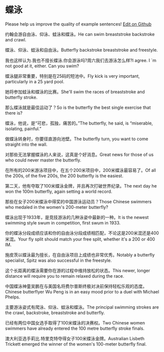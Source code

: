 # 蝶泳

Please help us improve the quality of example sentences! [Edit on Github](https://github.com/jiyushe/jiyu-example-sentence-source/blob/main/chinese/dieyong.md)

<p><span class="chinese">约翰会游自由泳、仰泳、蛙泳和蝶泳。</span><span class="english">He can swim breaststroke backstroke and crawl.</span></p>

<p><span class="chinese">蝶泳、仰泳、蛙泳和自由泳。</span><span class="english">Butterfly backstroke breaststroke and freestyle.</span></p>

<p><span class="chinese">我也这样认为.我也不擅长蝶泳.你会游泳吗?周六我们去游泳怎么样?</span><span class="english">I agree. I `m not good at it, either. Can you swim?</span></p>

<p><span class="chinese">蝶泳腿非常重要，特别是在25码的短池中。</span><span class="english">Fly kick is very important, particularly in a 25 yard pool.</span></p>

<p><span class="chinese">她将参加蛙泳和蝶泳的比赛。</span><span class="english">She'll swim the races of breaststroke and butterfly stroke.</span></p>

<p><span class="chinese">那么蝶泳就是最佳运动了？</span><span class="english">So is the butterfly the best single exercise that there is?</span></p>

<p><span class="chinese">蝶泳，他说，是“可悲，孤独，痛苦的。”</span><span class="english">The butterfly, he said, is “miserable, isolating, painful.”</span></p>

<p><span class="chinese">做蝶泳转身时，你要径直游向池壁。</span><span class="english">The butterfly turn, you want to come straight into the wall.</span></p>

<p><span class="chinese">对那些无法掌握蝶泳的人来说，这真是个好消息。</span><span class="english">Great news for those of us who could never master the butterfly.</span></p>

<p><span class="chinese">在所有的200米游泳项目中，在五个200米项目中，200米蝶泳最容易了。</span><span class="english">Of all the 200s, of the five 200s, the 200 butterfly is the easiest.</span></p>

<p><span class="chinese">第二天，他有夺取了100米蝶泳金牌，并且再次打破世界纪录。</span><span class="english">The next day he won the 100m butterfly, again setting a world record.</span></p>

<p><span class="chinese">那些在女子200米蝶泳中得奖的中国游泳运动员？</span><span class="english">Those Chinese swimmers who medaled in the women's 200-meter butterfly?</span></p>

<p><span class="chinese">蝶泳出现于1933年，是竞技游泳的几种泳姿中最新的一种。</span><span class="english">It is the newest swimming style swum in competition, first swum in 1933.</span></p>

<p><span class="chinese">你的蝶泳分段成绩应该和你的自由泳分段成绩相匹配，不论这是200米混还是400米混。</span><span class="english">Your fly split should match your free split, whether it's a 200 or 400 IM.</span></p>

<p><span class="chinese">施皮茨以蝶泳最为擅长，在自由泳项目上成绩也非常优秀。</span><span class="english">Notably a butterfly specialist, Spitz was also successful in the freestyle.</span></p>

<p><span class="chinese">这个长距离的蝶泳需要你在游的过程中维持放松的状态。</span><span class="english">This newer, longer distance will require you to remain relaxed during the race.</span></p>

<p><span class="chinese">中国蝶泳神童吴鹏在与美国名将费尔普斯终极对决前保持轻松乐观的态度。</span><span class="english">Chinese butterflyer Wu Peng is in an easy mood prior to a duel with Michael Phelps.</span></p>

<p><span class="chinese">主要游泳姿式有爬泳、仰泳、蛙泳和蝶泳。</span><span class="english">The principal swimming strokes are the crawl, backstroke, breaststroke and butterfly.</span></p>

<p><span class="chinese">已经有两位中国女选手取得了100米蝶泳的决赛权。</span><span class="english">Two Chinese women swimmers have already entered the 100 metre butterfly stroke finals.</span></p>

<p><span class="chinese">澳大利亚选手莉比.特里克特夺得女子100米蝶泳金牌。</span><span class="english">Australian Lisbeth Trickett emerged the winner of the women's 100-meter butterfly final.</span></p>

